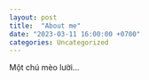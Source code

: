 ```yaml
---
layout: post
title:  "About me"
date: "2023-03-11 16:00:00 +0700"
categories: Uncategorized
---
```


Một chú mèo lười...
